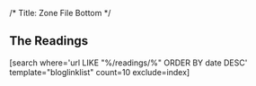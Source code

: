 /*
Title: Zone File Bottom 
*/
## The Readings
[search  where='url LIKE "%/readings/%" ORDER BY date DESC' template="bloglinklist"  count=10 exclude=index]